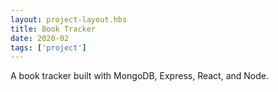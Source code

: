 ```yaml
---
layout: project-layout.hbs
title: Book Tracker
date: 2020-02
tags: ['project']
---
```


A book tracker built with MongoDB, Express, React, and Node.
